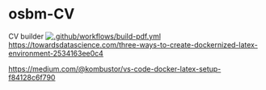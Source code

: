 # osbm-CV
CV builder
[![.github/workflows/build-pdf.yml](https://github.com/osbm/osbm-CV/actions/workflows/build-pdf.yml/badge.svg)](https://github.com/osbm/osbm-CV/actions/workflows/build-pdf.yml)
https://towardsdatascience.com/three-ways-to-create-dockernized-latex-environment-2534163ee0c4

https://medium.com/@kombustor/vs-code-docker-latex-setup-f84128c6f790
